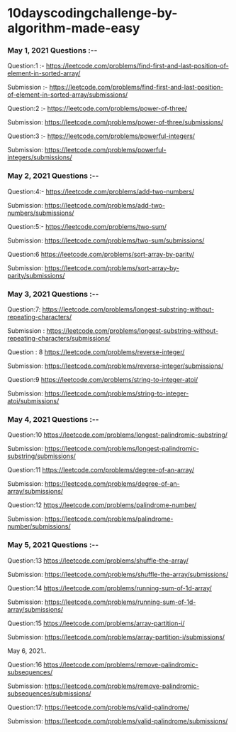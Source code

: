 # 10dayscodingchallenge-by-algorithm-made-easy

### May 1, 2021 Questions :--

Question:1 :-
https://leetcode.com/problems/find-first-and-last-position-of-element-in-sorted-array/

Submission :-
https://leetcode.com/problems/find-first-and-last-position-of-element-in-sorted-array/submissions/

Question:2 :-
https://leetcode.com/problems/power-of-three/

Submission:
https://leetcode.com/problems/power-of-three/submissions/

Question:3 :-
https://leetcode.com/problems/powerful-integers/

Submission:
https://leetcode.com/problems/powerful-integers/submissions/

### May 2, 2021 Questions :--

Question:4:-
https://leetcode.com/problems/add-two-numbers/

Submission:
https://leetcode.com/problems/add-two-numbers/submissions/

Question:5:-
https://leetcode.com/problems/two-sum/

Submission:
https://leetcode.com/problems/two-sum/submissions/

Question:6
https://leetcode.com/problems/sort-array-by-parity/

Submission:
https://leetcode.com/problems/sort-array-by-parity/submissions/

### May 3, 2021 Questions :--

Question:7:
https://leetcode.com/problems/longest-substring-without-repeating-characters/

Submission :
https://leetcode.com/problems/longest-substring-without-repeating-characters/submissions/

Question : 8
https://leetcode.com/problems/reverse-integer/

Submission:
https://leetcode.com/problems/reverse-integer/submissions/

Question:9
https://leetcode.com/problems/string-to-integer-atoi/

Submission:
https://leetcode.com/problems/string-to-integer-atoi/submissions/


### May 4, 2021 Questions :--

Question:10
https://leetcode.com/problems/longest-palindromic-substring/

Submission:
https://leetcode.com/problems/longest-palindromic-substring/submissions/

Question:11
https://leetcode.com/problems/degree-of-an-array/

Submission:
https://leetcode.com/problems/degree-of-an-array/submissions/

Question:12
https://leetcode.com/problems/palindrome-number/

Submission:
https://leetcode.com/problems/palindrome-number/submissions/


### May 5, 2021 Questions :--

Question:13
https://leetcode.com/problems/shuffle-the-array/

Submission:
https://leetcode.com/problems/shuffle-the-array/submissions/

Question:14
https://leetcode.com/problems/running-sum-of-1d-array/

Submission:
https://leetcode.com/problems/running-sum-of-1d-array/submissions/

Question:15
https://leetcode.com/problems/array-partition-i/

Submission:
https://leetcode.com/problems/array-partition-i/submissions/

May 6, 2021..

Question:16
https://leetcode.com/problems/remove-palindromic-subsequences/

Submission:
https://leetcode.com/problems/remove-palindromic-subsequences/submissions/

Question:17:
https://leetcode.com/problems/valid-palindrome/

Submission:
https://leetcode.com/problems/valid-palindrome/submissions/


